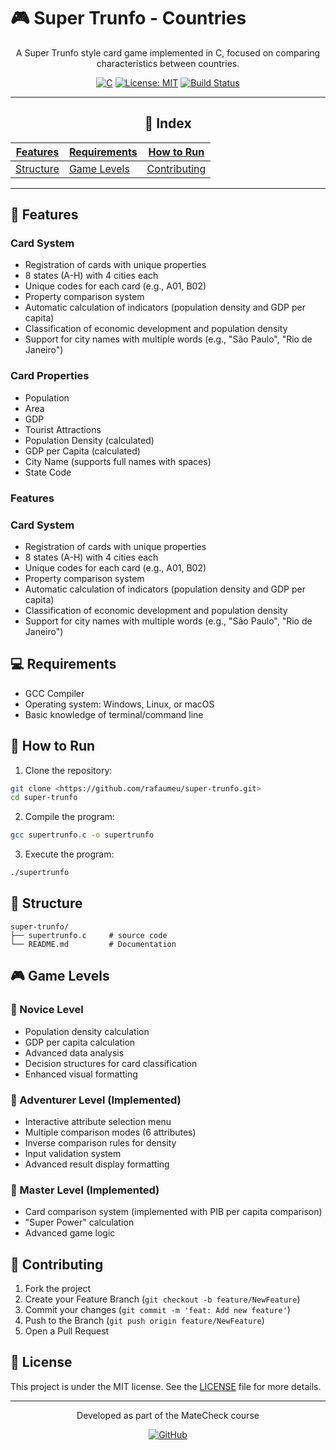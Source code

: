 # 🎮 Super Trunfo - Countries

<div align="center">

A Super Trunfo style card game implemented in C, focused on comparing characteristics between countries.

[![C](https://img.shields.io/badge/C-00599C?style=for-the-badge&logo=c&logoColor=white)](https://en.wikipedia.org/wiki/C_(programming_language))
[![License: MIT](https://img.shields.io/badge/License-MIT-yellow.svg)](https://opensource.org/licenses/MIT)
[![Build Status](https://img.shields.io/badge/build-passing-brightgreen.svg)](https://github.com/rafaumeu/super-trunfo)

---

## 📖 Index

| [Features](#-features) | [Requirements](#-requirements) | [How to Run](#-how-to-run) |
|-------------------------------------|---------------------------|----------------------------------|
| [Structure](#-structure) | [Game Levels](#-game-levels) | [Contributing](#-contributing) |

---
</div>

## 🎯 Features

### Card System

- Registration of cards with unique properties
- 8 states (A-H) with 4 cities each
- Unique codes for each card (e.g., A01, B02)
- Property comparison system
- Automatic calculation of indicators (population density and GDP per capita)
- Classification of economic development and population density
- Support for city names with multiple words (e.g., "São Paulo", "Rio de Janeiro")

### Card Properties

- Population
- Area
- GDP
- Tourist Attractions
- Population Density (calculated)
- GDP per Capita (calculated)
- City Name (supports full names with spaces)
- State Code

### Features

### Card System

- Registration of cards with unique properties
- 8 states (A-H) with 4 cities each
- Unique codes for each card (e.g., A01, B02)
- Property comparison system
- Automatic calculation of indicators (population density and GDP per capita)
- Classification of economic development and population density
- Support for city names with multiple words (e.g., "São Paulo", "Rio de Janeiro")

## 💻 Requirements

- GCC Compiler
- Operating system: Windows, Linux, or macOS
- Basic knowledge of terminal/command line

## 🚀 How to Run

1. Clone the repository:

```bash
git clone <https://github.com/rafaumeu/super-trunfo.git>
cd super-trunfo
```

2. Compile the program:

```bash
gcc supertrunfo.c -o supertrunfo
```

3. Execute the program:

```bash
./supertrunfo
```

## 📁 Structure

```
super-trunfo/
├── supertrunfo.c     # source code
└── README.md         # Documentation
```

## 🎮 Game Levels

### 🌟 Novice Level

- Population density calculation
- GDP per capita calculation
- Advanced data analysis
- Decision structures for card classification
- Enhanced visual formatting

### 🏃 Adventurer Level (Implemented)

- Interactive attribute selection menu
- Multiple comparison modes (6 attributes)
- Inverse comparison rules for density
- Input validation system
- Advanced result display formatting

### 👑 Master Level (Implemented)

- Card comparison system (implemented with PIB per capita comparison)
- "Super Power" calculation
- Advanced game logic

## 🤝 Contributing

1. Fork the project
2. Create your Feature Branch (`git checkout -b feature/NewFeature`)
3. Commit your changes (`git commit -m 'feat: Add new feature'`)
4. Push to the Branch (`git push origin feature/NewFeature`)
5. Open a Pull Request

## 📝 License

This project is under the MIT license. See the [LICENSE](LICENSE) file for more details.

---

<div align="center">
Developed as part of the MateCheck course

[![GitHub](https://img.shields.io/badge/GitHub-100000?style=for-the-badge&logo=github&logoColor=white)](https://github.com/rafaumeu)
</div>
